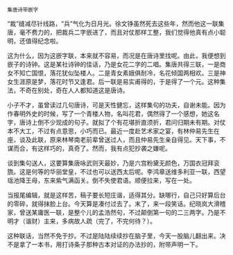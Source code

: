     集唐诗带嵌字 

   “裁”缝减尽针线路，“兵”气化为日月光。徐文铮虽然死去这些年，然而他这一联集唐，毫不费力的，把裁兵二字嵌进了，而且对仗那样工整，我们觉得他真有点小聪明，还值得纪念啦。

   这为什么，因为这嵌字联，本来就不容易，而况是在唐诗里找呢。由此，我便想到嵌子的诗钟。这是某社诗钟的佳话，乃是女花二字的二唱。集唐共得三联，一是商女不知亡国恨，落花犹似坠楼人。二是青女素娥俱耐冷，名花倾国两相欢。三是神女生涯原是梦，落花时节又逢君。后一联是易实甫得的，于是得了一个元。这种集法，不奇在别处，奇在人人都知道这是唐诗。

   小子不才，虽曾读过几句唐诗，可是天性健忘，这样集句的功夫，自谢未能。因为作春明外史的时候，写了一个青楼人物，名叫花君，偶然得了一个感想，她这名字，唐诗上倒不少现成的句子。就拟了个有花堪折直须折，君问归期未有期。对仗本不大工，不过有点意思，小巧而已。最近一度赴艺术家之宴，有林仲易先生在座，谈及此联，原来林琴南老前辈曾送过人，而且仲易先生亲自得见。天下事，不谋而合，有这样巧的，真奇了。然而，我有点犯抄袭之嫌呢。

   谈到集句送人，这要算集唐咏武则天最妙，乃是六宫粉黛无颜色，万国衣冠拜衮旒。这是何等的华丽堂皇，不过也可以送西太后呢。李鸿章送维多利亚一联，西望瑶池降王母，东来紫气满函关。倒不失使君语。顺便拉来，写在一处。

   当报尾编辑，就是这样苦，稿子要长短庄谐，适得其分。缺哪行，自己只好算后台的零碎，就得抹脸上台。今天算是凑付过去了。末了，来一段笑话。纪晓岚大滑稽家，曾送某庸医一联，是整个儿的孟浩然句，不过颠倒第一句的二三两字。乃是不明才（谐财）主来，多病故人疏（完了，不完何待？）。

   这种联话，当然不免于抄。不过是陆陆续续抄在脑子里，今天一股脑儿翻出来。决不是拿了一本书，用打诗条子那种古本对证的办法抄的，附带声明一下。

